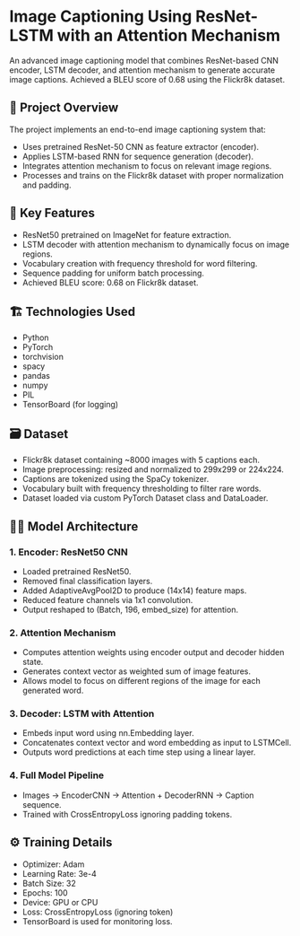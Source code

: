 # Image Captioning Using ResNet-LSTM with an Attention Mechanism 

An advanced image captioning model that combines ResNet-based CNN encoder, LSTM decoder, and attention mechanism to generate accurate image captions. Achieved a BLEU score of 0.68 using the Flickr8k dataset.

## 🚀 Project Overview

The project implements an end-to-end image captioning system that:

- Uses pretrained ResNet-50 CNN as feature extractor (encoder).
- Applies LSTM-based RNN for sequence generation (decoder).
- Integrates attention mechanism to focus on relevant image regions.
- Processes and trains on the Flickr8k dataset with proper normalization and padding.

## 🔧 Key Features

- ResNet50 pretrained on ImageNet for feature extraction.
- LSTM decoder with attention mechanism to dynamically focus on image regions.
- Vocabulary creation with frequency threshold for word filtering.
- Sequence padding for uniform batch processing.
- Achieved BLEU score: 0.68 on Flickr8k dataset.

## 🏗 Technologies Used

- Python
- PyTorch
- torchvision
- spacy
- pandas
- numpy
- PIL
- TensorBoard (for logging)

## 🗃 Dataset

- Flickr8k dataset containing ~8000 images with 5 captions each.
- Image preprocessing: resized and normalized to 299x299 or 224x224.
- Captions are tokenized using the SpaCy tokenizer.
- Vocabulary built with frequency thresholding to filter rare words.
- Dataset loaded via custom PyTorch Dataset class and DataLoader.

## 🧑‍💻 Model Architecture

### 1. Encoder: ResNet50 CNN

- Loaded pretrained ResNet50.
- Removed final classification layers.
- Added AdaptiveAvgPool2D to produce (14x14) feature maps.
- Reduced feature channels via 1x1 convolution.
- Output reshaped to (Batch, 196, embed_size) for attention.

### 2. Attention Mechanism

- Computes attention weights using encoder output and decoder hidden state.
- Generates context vector as weighted sum of image features.
- Allows model to focus on different regions of the image for each generated word.

### 3. Decoder: LSTM with Attention

- Embeds input word using nn.Embedding layer.
- Concatenates context vector and word embedding as input to LSTMCell.
- Outputs word predictions at each time step using a linear layer.

### 4. Full Model Pipeline

- Images → EncoderCNN → Attention + DecoderRNN → Caption sequence.
- Trained with CrossEntropyLoss ignoring padding tokens.

## ⚙️ Training Details

- Optimizer: Adam
- Learning Rate: 3e-4
- Batch Size: 32
- Epochs: 100
- Device: GPU or CPU
- Loss: CrossEntropyLoss (ignoring <PAD> token)
- TensorBoard is used for monitoring loss.
  

  


